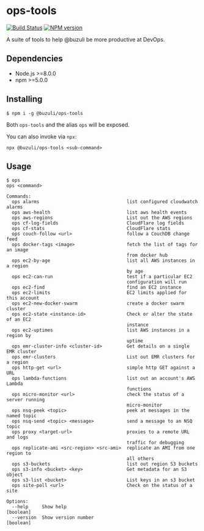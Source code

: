 # ops-tools
[![Build Status][travis-image]][travis-url]
[![NPM version][npm-image]][npm-url]

A suite of tools to help @buzuli be more productive at DevOps.

## Dependencies
- Node.js >=8.0.0
- npm >=5.0.0

## Installing
```
$ npm i -g @buzuli/ops-tools
```

Both `ops-tools` and the alias `ops` will be exposed.

You can also invoke via `npx`:
```
npx @buzuli/ops-tools <sub-command>
```

## Usage
```
$ ops
ops <command>

Commands:
  ops alarms                                list configured cloudwatch alarms
  ops aws-health                            list aws health events
  ops aws-regions                           List out the AWS regions
  ops cf-log-fields                         CloudFlare log fields
  ops cf-stats                              CloudFlare stats
  ops couch-follow <url>                    follow a CouchDB change feed
  ops docker-tags <image>                   fetch the list of tags for an image
                                            from docker hub
  ops ec2-by-age                            list all AWS instances in a region
                                            by age
  ops ec2-can-run                           test if a particular EC2
                                            configuration will run
  ops ec2-find                              find an EC2 instance
  ops ec2-limits                            EC2 limits applied for this account
  ops ec2-new-docker-swarm                  create a docker swarm cluster
  ops ec2-state <instance-id>               Check or alter the state of an EC2
                                            instance
  ops ec2-uptimes                           list AWS instances in a region by
                                            uptime
  ops emr-cluster-info <cluster-id>         Get details on a single EMR cluster
  ops emr-clusters                          List out EMR clusters for a region
  ops http-get <url>                        simple http GET against a URL
  ops lambda-functions                      list out an account's AWS Lambda
                                            functions
  ops micro-monitor <url>                   check the status of a server running
                                            micro-monitor
  ops nsq-peek <topic>                      peek at messages in the named topic
  ops nsq-send <topic> <message>            send a message to an NSQ topic
  ops proxy <target-url>                    proxies to a remote URL and logs
                                            traffic for debugging
  ops replicate-ami <src-region> <src-ami>  replicate an AMI from one region to
                                            all others
  ops s3-buckets                            list out region S3 buckets
  ops s3-info <bucket> <key>                Get metadata for an S3 object
  ops s3-list <bucket>                      List keys in an s3 bucket
  ops site-poll <url>                       Check on the status of a site

Options:
  --help     Show help                                                 [boolean]
  --version  Show version number                                       [boolean]
```

[travis-url]: https://travis-ci.org/joeledwards/ops-tools
[travis-image]: https://img.shields.io/travis/joeledwards/ops-tools/master.svg
[npm-url]: https://www.npmjs.com/package/@buzuli/ops-tools
[npm-image]: https://img.shields.io/npm/v/@buzuli/ops-tools.svg
